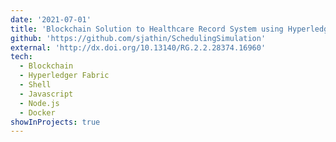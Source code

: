 ```yaml
---
date: '2021-07-01'
title: 'Blockchain Solution to Healthcare Record System using Hyperledger Fabric'
github: 'https://github.com/sjathin/SchedulingSimulation'
external: 'http://dx.doi.org/10.13140/RG.2.2.28374.16960'
tech:
  - Blockchain
  - Hyperledger Fabric
  - Shell
  - Javascript
  - Node.js
  - Docker
showInProjects: true
---
```

